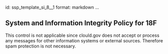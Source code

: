 id: ssp_template_si_8__1
format: markdown
...
## System and Information Integrity Policy for 18F

This control is not applicable since clould.gov does not accept or process any messages for other information systems or external sources. Therefore spam protection is not necessary.
